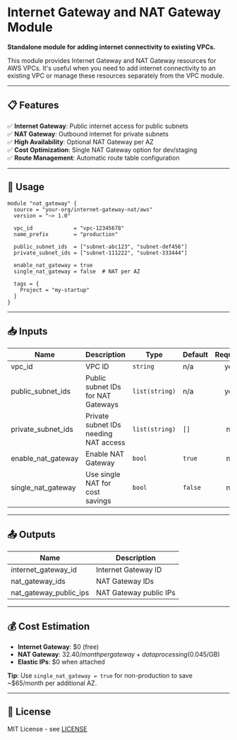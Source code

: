 # Internet Gateway and NAT Gateway Module

**Standalone module for adding internet connectivity to existing VPCs.**

This module provides Internet Gateway and NAT Gateway resources for AWS VPCs. It's useful when you need to add internet connectivity to an existing VPC or manage these resources separately from the VPC module.

---

## 📋 Features

✅ **Internet Gateway**: Public internet access for public subnets  
✅ **NAT Gateway**: Outbound internet for private subnets  
✅ **High Availability**: Optional NAT Gateway per AZ  
✅ **Cost Optimization**: Single NAT Gateway option for dev/staging  
✅ **Route Management**: Automatic route table configuration  

---

## 🚀 Usage

```hcl
module "nat_gateway" {
  source = "your-org/internet-gateway-nat/aws"
  version = "~> 1.0"

  vpc_id             = "vpc-12345678"
  name_prefix        = "production"
  
  public_subnet_ids  = ["subnet-abc123", "subnet-def456"]
  private_subnet_ids = ["subnet-111222", "subnet-333444"]

  enable_nat_gateway = true
  single_nat_gateway = false  # NAT per AZ

  tags = {
    Project = "my-startup"
  }
}
```

---

## 📥 Inputs

| Name | Description | Type | Default | Required |
|------|-------------|------|---------|:--------:|
| vpc_id | VPC ID | `string` | n/a | yes |
| public_subnet_ids | Public subnet IDs for NAT Gateways | `list(string)` | n/a | yes |
| private_subnet_ids | Private subnet IDs needing NAT access | `list(string)` | `[]` | no |
| enable_nat_gateway | Enable NAT Gateway | `bool` | `true` | no |
| single_nat_gateway | Use single NAT for cost savings | `bool` | `false` | no |

---

## 📤 Outputs

| Name | Description |
|------|-------------|
| internet_gateway_id | Internet Gateway ID |
| nat_gateway_ids | NAT Gateway IDs |
| nat_gateway_public_ips | NAT Gateway public IPs |

---

## 💰 Cost Estimation

- **Internet Gateway**: $0 (free)
- **NAT Gateway**: $32.40/month per gateway + data processing ($0.045/GB)
- **Elastic IPs**: $0 when attached

**Tip**: Use `single_nat_gateway = true` for non-production to save ~$65/month per additional AZ.

---

## 📄 License

MIT License - see [LICENSE](LICENSE)

